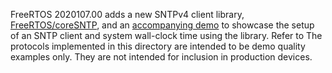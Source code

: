 FreeRTOS 2020107.00 adds a new SNTPv4 client library, [FreeRTOS/coreSNTP](https://github.com/FreeRTOS/coreSNTP),
and an [accompanying demo](..\..\..\coreSNTP_Windows_Simulator) to showcase the setup of an SNTP client and system 
wall-clock time using the library. Refer to 
The protocols implemented in this directory are intended to be demo quality
examples only.  They are not intended for inclusion in production devices.
